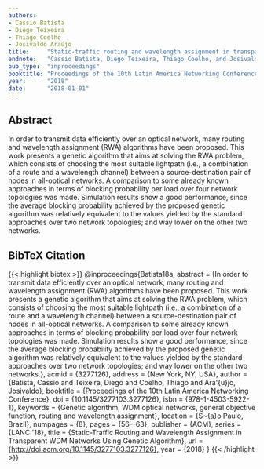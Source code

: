 ```yaml
---
authors:
- Cassio Batista
- Diego Teixeira
- Thiago Coelho
- Josivaldo Araújo
title:     "Static-traffic routing and wavelength assignment in transparent wdm networks using genetic algorithm"
endnote:   "Cassio Batista, Diego Teixeira, Thiago Coelho, and Josivaldo Araújo. <b>Static-traffic routing and wavelength assignment in transparent wdm networks using genetic algorithm</b>. In <i>Proceedings of the 10th Latin America Networking Conference</i>, LANC '18, 56–63. New York, NY, USA, 2018. ACM. "
pub_type:  "inproceedings"
booktitle: "Proceedings of the 10th Latin America Networking Conference"
year:      "2018"
date:      "2018-01-01"
---
```


## Abstract
In order to transmit data efficiently over an optical network, many routing and wavelength assignment (RWA) algorithms have been proposed. This work presents a genetic algorithm that aims at solving the RWA problem, which consists of choosing the most suitable lightpath (i.e., a combination of a route and a wavelength channel) between a source-destination pair of nodes in all-optical networks. A comparison to some already known approaches in terms of blocking probability per load over four network topologies was made. Simulation results show a good performance, since the average blocking probability achieved by the proposed genetic algorithm was relatively equivalent to the values yielded by the standard approaches over two network topologies; and way lower on the other two networks.

## BibTeX Citation
{{< highlight bibtex >}}
@inproceedings{Batista18a,
    abstract  = {In order to transmit data efficiently over an optical network, many routing and wavelength assignment (RWA) algorithms have been proposed. This work presents a genetic algorithm that aims at solving the RWA problem, which consists of choosing the most suitable lightpath (i.e., a combination of a route and a wavelength channel) between a source-destination pair of nodes in all-optical networks. A comparison to some already known approaches in terms of blocking probability per load over four network topologies was made. Simulation results show a good performance, since the average blocking probability achieved by the proposed genetic algorithm was relatively equivalent to the values yielded by the standard approaches over two network topologies; and way lower on the other two networks.},
    acmid     = {3277126},
    address   = {New York, NY, USA},
    author    = {Batista, Cassio and Teixeira, Diego and Coelho, Thiago and Ara\'{u}jo, Josivaldo},
    booktitle = {Proceedings of the 10th Latin America Networking Conference},
    doi       = {10.1145/3277103.3277126},
    isbn      = {978-1-4503-5922-1},
    keywords  = {Genetic algorithm, WDM optical networks, general objective function, routing and wavelength assignment},
    location  = {S\~{a}o Paulo, Brazil},
    numpages  = {8},
    pages     = {56--63},
    publisher = {ACM},
    series    = {LANC '18},
    title     = {Static-Traffic Routing and Wavelength Assignment in Transparent WDM Networks Using Genetic Algorithm},
    url       = {http://doi.acm.org/10.1145/3277103.3277126},
    year      = {2018}
}
{{< /highlight >}}

